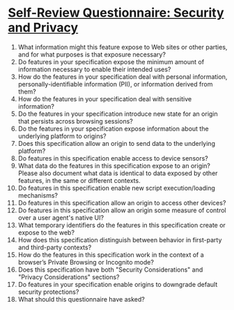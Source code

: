 # [Self-Review Questionnaire: Security and Privacy](https://w3ctag.github.io/security-questionnaire/)

01.  What information might this feature expose to Web sites or other parties,
     and for what purposes is that exposure necessary?
02.  Do features in your specification expose the minimum amount of information
     necessary to enable their intended uses?
03.  How do the features in your specification deal with personal information,
     personally-identifiable information (PII), or information derived from
     them?
04.  How do the features in your specification deal with sensitive information?
05.  Do the features in your specification introduce new state for an origin
     that persists across browsing sessions?
06.  Do the features in your specification expose information about the
     underlying platform to origins?
07.  Does this specification allow an origin to send data to the underlying
     platform?
08.  Do features in this specification enable access to device sensors?
09.  What data do the features in this specification expose to an origin? Please
     also document what data is identical to data exposed by other features, in the
     same or different contexts.
10.  Do features in this specification enable new script execution/loading
     mechanisms?
11.  Do features in this specification allow an origin to access other devices?
12.  Do features in this specification allow an origin some measure of control over
     a user agent's native UI?
13.  What temporary identifiers do the features in this specification create or
     expose to the web?
14.  How does this specification distinguish between behavior in first-party and
     third-party contexts?
15.  How do the features in this specification work in the context of a browser’s
     Private Browsing or Incognito mode?
16.  Does this specification have both "Security Considerations" and "Privacy
     Considerations" sections?
17.  Do features in your specification enable origins to downgrade default
     security protections?
18.  What should this questionnaire have asked?
